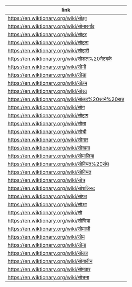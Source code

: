 |link|
|----|
|https://en.wiktionary.org/wiki/सोझा|
|https://en.wiktionary.org/wiki/सोनारगाँव|
|https://en.wiktionary.org/wiki/सोहर|
|https://en.wiktionary.org/wiki/सोहना|
|https://en.wiktionary.org/wiki/सोहारी|
|https://en.wiktionary.org/wiki/सोशल%20नेटवर्क|
|https://en.wiktionary.org/wiki/सोनी|
|https://en.wiktionary.org/wiki/सोडा|
|https://en.wiktionary.org/wiki/सोहम|
|https://en.wiktionary.org/wiki/सोरठ|
|https://en.wiktionary.org/wiki/सोलह%20आने%20सच|
|https://en.wiktionary.org/wiki/सोग|
|https://en.wiktionary.org/wiki/सोहाग|
|https://en.wiktionary.org/wiki/सोता|
|https://en.wiktionary.org/wiki/सोची|
|https://en.wiktionary.org/wiki/सोनार|
|https://en.wiktionary.org/wiki/सोखना|
|https://en.wiktionary.org/wiki/सोमालिया|
|https://en.wiktionary.org/wiki/सोवियत%20संघ|
|https://en.wiktionary.org/wiki/सोवियत|
|https://en.wiktionary.org/wiki/सोच|
|https://en.wiktionary.org/wiki/सोशलिस्ट|
|https://en.wiktionary.org/wiki/सोफ़ा|
|https://en.wiktionary.org/wiki/सोआ|
|https://en.wiktionary.org/wiki/सो|
|https://en.wiktionary.org/wiki/सोणिया|
|https://en.wiktionary.org/wiki/सोमाली|
|https://en.wiktionary.org/wiki/सोम|
|https://en.wiktionary.org/wiki/सोना|
|https://en.wiktionary.org/wiki/सोलह|
|https://en.wiktionary.org/wiki/सोयाबीन|
|https://en.wiktionary.org/wiki/सोमवार|
|https://en.wiktionary.org/wiki/सोचना|
